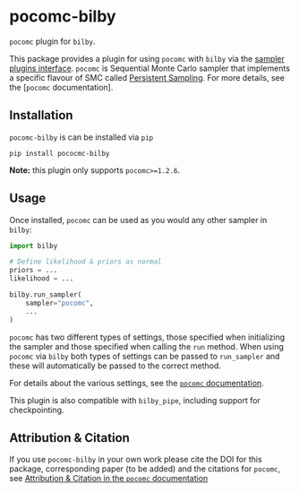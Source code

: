 # pocomc-bilby

`pocomc` plugin for `bilby`.

This package provides a plugin for using `pocomc` with `bilby` via the [sampler plugins interface](https://bilby-dev.github.io/bilby/plugins.html#sampler-plugins). `pocomc` is Sequential Monte Carlo sampler
that implements a specific flavour of SMC called [Persistent Sampling](https://arxiv.org/abs/2407.20722). For more details,
see the [`pocomc` documentation].

## Installation

`pocomc-bilby` is can be installed via `pip`

```
pip install pococmc-bilby
```

**Note:** this plugin only supports `pocomc>=1.2.6`.

## Usage

Once installed, `pocomc` can be used as you would any other sampler in `bilby`:

```python
import bilby

# Define likelihood & priors as normal
priors = ...
likelihood = ...

bilby.run_sampler(
    sampler="pocomc",
    ...
)
```

`pocomc` has two different types of settings, those specified when initializing the
sampler and those specified when calling the `run` method. When using `pocomc` via
`bilby` both types of settings can be passed to `run_sampler` and these will automatically
be passed to the correct method.

For details about the various settings, see the [`pocomc` documentation](https://pocomc.readthedocs.io/en/latest/index.html).

This plugin is also compatible with `bilby_pipe`, including support for checkpointing.

## Attribution & Citation

If you use `pocomc-bilby` in your own work please cite the DOI for this package, corresponding paper (to be added) and the
citations for `pocomc`,
see [Attribution & Citation in the `pocomc` documentation](https://pocomc.readthedocs.io/en/latest/index.html#attribution-citation)
